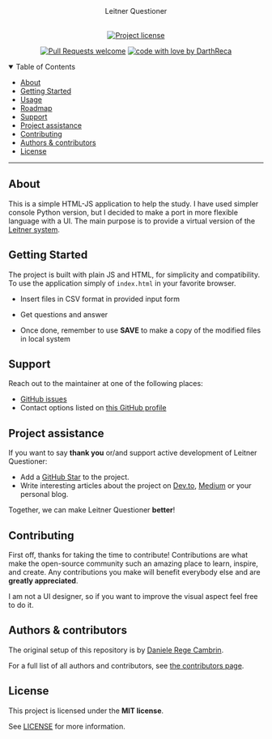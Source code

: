 <div align="center">
  Leitner Questioner
  <br />
</div>

<div align="center">
<br />

[![Project license](https://img.shields.io/github/license/DarthReca/leitner-questioner.svg?style=flat-square)](LICENSE)

[![Pull Requests welcome](https://img.shields.io/badge/PRs-welcome-ff69b4.svg?style=flat-square)](https://github.com/DarthReca/fire-detection/issues?q=is%3Aissue+is%3Aopen+label%3A%22help+wanted%22)
[![code with love by DarthReca](https://img.shields.io/badge/%3C%2F%3E%20with%20%E2%99%A5%20by-DarthReca-ff1414.svg?style=flat-square)](https://github.com/DarthReca)

</div>

<details open="open">
<summary>Table of Contents</summary>

- [About](#about)
- [Getting Started](#getting-started)
- [Usage](#usage)
- [Roadmap](#roadmap)
- [Support](#support)
- [Project assistance](#project-assistance)
- [Contributing](#contributing)
- [Authors & contributors](#authors--contributors)
- [License](#license)

</details>

---

## About

This is a simple HTML-JS application to help the study. I have used simpler console Python version, but I decided to make a port in more flexible language with a UI. The main purpose is to provide a virtual version of the [Leitner system](https://en.wikipedia.org/wiki/Leitner_system).

## Getting Started

The project is built with plain JS and HTML, for simplicity and compatibility. To use the application simply of `index.html` in your favorite browser.

- Insert files in CSV format in provided input form

- Get questions and answer

- Once done, remember to use **SAVE** to make a copy of the modified files in local system

## Support

Reach out to the maintainer at one of the following places:

- [GitHub issues](https://github.com/DarthReca/leitner-questioner/issues/new?assignees=&labels=question&template=04_SUPPORT_QUESTION.md&title=support%3A+)
- Contact options listed on [this GitHub profile](https://github.com/DarthReca)

## Project assistance

If you want to say **thank you** or/and support active development of Leitner Questioner:

- Add a [GitHub Star](https://github.com/DarthReca/leitner-questioner) to the project.
- Write interesting articles about the project on [Dev.to](https://dev.to/), [Medium](https://medium.com/) or your personal blog.

Together, we can make Leitner Questioner **better**!

## Contributing

First off, thanks for taking the time to contribute! Contributions are what make the open-source community such an amazing place to learn, inspire, and create. Any contributions you make will benefit everybody else and are **greatly appreciated**.

I am not a UI designer, so if you want to improve the visual aspect feel free to do it.

## Authors & contributors

The original setup of this repository is by [Daniele Rege Cambrin](https://github.com/DarthReca).

For a full list of all authors and contributors, see [the contributors page](https://github.com/DarthReca/fire-detection/contributors).

## License

This project is licensed under the **MIT license**.

See [LICENSE](LICENSE) for more information.
